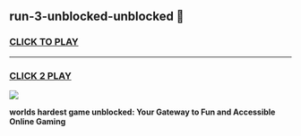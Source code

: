 
## run-3-unblocked-unblocked 👋
<h3>
<a href="https://premium.freeplayer.one?title=run-3-unblocked-unblocked&ref=14F">CLICK TO PLAY</a></h3>
<hr>

<h3>
<a href="https://premium.freeplayer.one?title=run-3-unblocked-unblocked&ref=14F">CLICK 2 PLAY</a>
  
</h3>

<a href="https://premium.freeplayer.one?title=run-3-unblocked-unblocked&ref=12F/"><img src="https://clearcache.store/games.png"></a>


**worlds hardest game unblocked: Your Gateway to Fun and Accessible Online Gaming**
